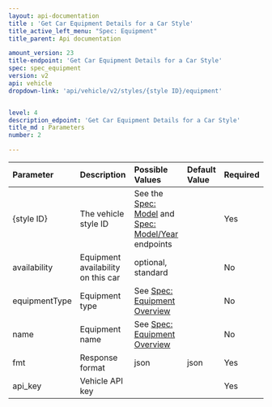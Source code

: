 ```yaml
---
layout: api-documentation
title : 'Get Car Equipment Details for a Car Style'
title_active_left_menu: "Spec: Equipment"
title_parent: Api documentation

amount_version: 23
title-endpoint: 'Get Car Equipment Details for a Car Style'
spec: spec_equipment
version: v2
api: vehicle
dropdown-link: 'api/vehicle/v2/styles/{style ID}/equipment'


level: 4
description_edpoint: 'Get Car Equipment Details for a Car Style'
title_md : Parameters
number: 2

---
```


| Parameter      | Description                           | Possible Values    | Default Value | Required |
|:---------------|:--------------------------------------|:-----------------  |:------------- |:-------- |
| {style ID}     | The vehicle style ID | See the [Spec: Model](/api-documentation/vehicle/spec_model/v2/) and [Spec: Model/Year](/api-documentation/vehicle/spec_model_year/v2/) endpoints | | Yes |
| availability	 | Equipment availability on this car    | optional, standard |               | No       |
| equipmentType | Equipment type | See [Spec: Equipment Overview](/api-documentation/vehicle/spec_equipment/v2/index.html) | | No |
| name | Equipment name | See [Spec: Equipment Overview](/api-documentation/vehicle/spec_equipment/v2/index.html) | | No |
| fmt        	 | Response format                       | json               | json          | Yes      |
| api_key    	 | Vehicle API key                       |                    |               | Yes      |